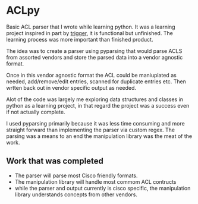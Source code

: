 # ACLpy
Basic ACL parser that I wrote while learning python. It was a learning project inspired in part by [trigger](https://github.com/trigger/trigger), it is functional but unfinished.  The learning process was more important than finished product.

The idea was to create a parser using pyparsing that would parse ACLS from assorted vendors and store the parsed data into a vendor agnostic format.

Once in this vendor agnostic format the ACL could be maniuplated as needed, add/remove/edit entries, scanned for duplicate entries etc. Then wrtten back out in vendor specific output as needed.

Alot of the code was largely me exploring data structures and classes in python as a learning project, in that regard the project was a success even if not actually complete.

I used pyparsing primarily because it was less time consuming and more straight forward than implementing the parser via custom regex. The parsing was a means to an end the manipulation library was the meat of the work.

## Work that was completed

* The parser will parse most Cisco friendly formats.
* The manipulation library will handle most commom ACL contructs
* while the parser and output currently is cisco specific, the manipulation library understands concepts from other vendors.
